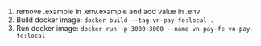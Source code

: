 1. remove .example in .env.example and add value in .env
2. Build docker image: `docker build --tag vn-pay-fe:local .`
3. Run docker image: `docker run -p 3000:3000 --name vn-pay-fe vn-pay-fe:local`
